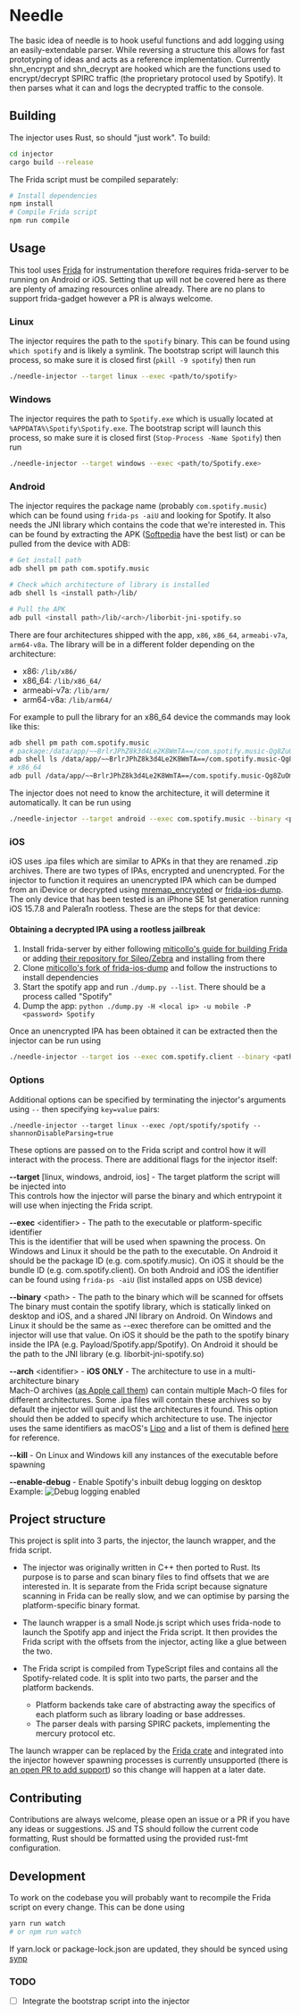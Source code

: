# Needle

The basic idea of needle is to hook useful functions and add logging using an easily-extendable parser. While reversing a structure this allows for fast prototyping of ideas and acts as a reference implementation. Currently shn_encrypt and shn_decrypt are hooked which are the functions used to encrypt/decrypt SPIRC traffic (the proprietary protocol used by Spotify). It then parses what it can and logs the decrypted traffic to the console.

## Building

The injector uses Rust, so should "just work". To build:

```bash
cd injector
cargo build --release
```

The Frida script must be compiled separately:

```bash
# Install dependencies
npm install
# Compile Frida script
npm run compile
```

## Usage

This tool uses [Frida](https://frida.re) for instrumentation therefore requires frida-server to be running on Android or iOS. Setting that up will not be covered here as there are plenty of amazing resources online already. There are no plans to support frida-gadget however a PR is always welcome.

### Linux

The injector requires the path to the `spotify` binary. This can be found using `which spotify` and is likely a symlink. The bootstrap script will launch this process, so make sure it is closed first (`pkill -9 spotify`) then run

```bash
./needle-injector --target linux --exec <path/to/spotify>
```

### Windows

The injector requires the path to `Spotify.exe` which is usually located at `%APPDATA%\Spotify\Spotify.exe`. The bootstrap script will launch this process, so make sure it is closed first (`Stop-Process -Name Spotify`) then run

```bash
./needle-injector --target windows --exec <path/to/Spotify.exe>
```

### Android

The injector requires the package name (probably `com.spotify.music`) which can be found using `frida-ps -aiU` and looking for Spotify. It also needs the JNI library which contains the code that we're interested in. This can be found by extracting the APK ([Softpedia](https://mobile.softpedia.com/apk/spotify/) have the best list) or can be pulled from the device with ADB:

```bash
# Get install path
adb shell pm path com.spotify.music

# Check which architecture of library is installed
adb shell ls <install path>/lib/

# Pull the APK
adb pull <install path>/lib/<arch>/liborbit-jni-spotify.so
```

There are four architectures shipped with the app, `x86`, `x86_64`, `armeabi-v7a`, `arm64-v8a`. The library will be in a different folder depending on the architecture:

* x86: `/lib/x86/`
* x86_64: `/lib/x86_64/`
* armeabi-v7a: `/lib/arm/`
* arm64-v8a: `/lib/arm64/`

For example to pull the library for an x86_64 device the commands may look like this:

```bash
adb shell pm path com.spotify.music
# package:/data/app/~~BrlrJPhZ8k3d4Le2K8WmTA==/com.spotify.music-Qg8ZuOmtolB45ql5IpvzFA==/base.apk
adb shell ls /data/app/~~BrlrJPhZ8k3d4Le2K8WmTA==/com.spotify.music-Qg8ZuOmtolB45ql5IpvzFA==/lib/
# x86_64
adb pull /data/app/~~BrlrJPhZ8k3d4Le2K8WmTA==/com.spotify.music-Qg8ZuOmtolB45ql5IpvzFA==/lib/x86_64/liborbit-jni-spotify.so
```

The injector does not need to know the architecture, it will determine it automatically. It can be run using

```bash
./needle-injector --target android --exec com.spotify.music --binary <path/to/liborbit-jni-spotify.so>
```

### iOS

iOS uses .ipa files which are similar to APKs in that they are renamed .zip archives. There are two types of IPAs, encrypted and unencrypted. For the injector to function it requires an unencrypted IPA which can be dumped from an iDevice or decrypted using [mremap_encrypted](https://github.com/JohnCoates/flexdecrypt/blob/master/Readme.md) or [frida-ios-dump](https://github.com/AloneMonkey/frida-ios-dump). The only device that has been tested is an iPhone SE 1st generation running iOS 15.7.8 and Palera1n rootless. These are the steps for that device:

#### Obtaining a decrypted IPA using a rootless jailbreak

1. Install frida-server by either following [miticollo's guide for building Frida](https://gist.github.com/miticollo/6e65b59d83b17bacc00523a0f9d41c11) or adding [their repository for Sileo/Zebra](https://miticollo.github.io/repos/) and installing from there
2. Clone [miticollo's fork of frida-ios-dump](https://github.com/miticollo/frida-ios-dump) and follow the instructions to install dependencies
3. Start the spotify app and run `./dump.py --list`. There should be a process called "Spotify"
4. Dump the app: `python ./dump.py -H <local ip> -u mobile -P <password> Spotify`

Once an unencrypted IPA has been obtained it can be extracted then the injector can be run using

```bash
./needle-injector --target ios --exec com.spotify.client --binary <path/to/extracted/ipa>/Payload/Spotify.app/Spotify
```

### Options

Additional options can be specified by terminating the injector's arguments using `--` then specifying `key=value` pairs:

```
./needle-injector --target linux --exec /opt/spotify/spotify -- shannonDisableParsing=true
```

These options are passed on to the Frida script and control how it will interact with the process. There are additional flags for the injector itself:

**--target** [linux, windows, android, ios] - The target platform the script will be injected into  
This controls how the injector will parse the binary and which entrypoint it will use when injecting the Frida script.

**--exec** &lt;identifier&gt; - The path to the executable or platform-specific identifier  
This is the identifier that will be used when spawning the process. On Windows and Linux it should be the path to the executable. On Android it should be the package ID (e.g. com.spotify.music). On iOS it should be the bundle ID (e.g. com.spotify.client). On both Android and iOS the identifier can be found using `frida-ps -aiU` (list installed apps on USB device)

**--binary** &lt;path&gt; - The path to the binary which will be scanned for offsets  
The binary must contain the spotify library, which is statically linked on desktop and iOS, and a shared JNI library on Android. On Windows and Linux it should be the same as --exec therefore can be omitted and the injector will use that value. On iOS it should be the path to the spotify binary inside the IPA (e.g. Payload/Spotify.app/Spotify). On Android it should be the path to the JNI library (e.g. liborbit-jni-spotify.so)

**--arch** &lt;identifier&gt; - **iOS ONLY** - The architecture to use in a multi-architecture binary  
Mach-O archives ([as Apple call them](https://web.archive.org/web/20140904004108mp_/https://developer.apple.com/library/mac/documentation/developertools/conceptual/MachORuntime/Reference/reference.html#//apple_ref/doc/uid/20001298-BAJFFCGF:~:text=Note%3A%C2%A0Binaries%20that%20contain%20object%20files%20for%20more%20than%20one%20architecture%20are%20not%20Mach%2DO%20files.%20They%20archive%20one%20or%20more%20Mach%2DO%20files)) can contain multiple Mach-O files for different architectures. Some .ipa files will contain these archives so by default the injector will quit and list the architectures it found. This option should then be added to specify which architecture to use. The injector uses the same identifiers as macOS's [Lipo](https://ss64.com/osx/lipo.html) and a list of them is defined [here](https://github.com/tpoechtrager/cctools-port/blob/f28fb5e9c31efd3d0552afcce2d2c03cae25c1ca/cctools/libstuff/arch.c#L33-L110) for reference.

**--kill** - On Linux and Windows kill any instances of the executable before spawning

**--enable-debug** - Enable Spotify's inbuilt debug logging on desktop  
Example:
![Debug logging enabled](/assets/needle-debug-log.png)

## Project structure

This project is split into 3 parts, the injector, the launch wrapper, and the frida script.

* The injector was originally written in C++ then ported to Rust. Its purpose is to parse and scan binary files to find offsets that we are interested in. It is separate from the Frida script because signature scanning in Frida can be really slow, and we can optimise by parsing the platform-specific binary format.

* The launch wrapper is a small Node.js script which uses frida-node to launch the Spotify app and inject the Frida script. It then provides the Frida script with the offsets from the injector, acting like a glue between the two.

* The Frida script is compiled from TypeScript files and contains all the Spotify-related code. It is split into two parts, the parser and the platform backends.
    * Platform backends take care of abstracting away the specifics of each platform such as library loading or base addresses.
    * The parser deals with parsing SPIRC packets, implementing the mercury protocol etc.

The launch wrapper can be replaced by the [Frida crate](https://docs.rs/frida/0.4.1/frida/) and integrated into the injector however spawning processes is currently unsupported (there is [an open PR to add support](https://github.com/frida/frida-rust/pull/110)) so this change will happen at a later date.

## Contributing

Contributions are always welcome, please open an issue or a PR if you have any ideas or suggestions. JS and TS should follow the current code formatting, Rust should be formatted using the provided rust-fmt configuration.

## Development

To work on the codebase you will probably want to recompile the Frida script on every change. This can be done using

```bash
yarn run watch 
# or npm run watch
```

If yarn.lock or package-lock.json are updated, they should be synced using [synp](https://www.npmjs.com/package/synp)

### TODO

* [ ] Integrate the bootstrap script into the injector
